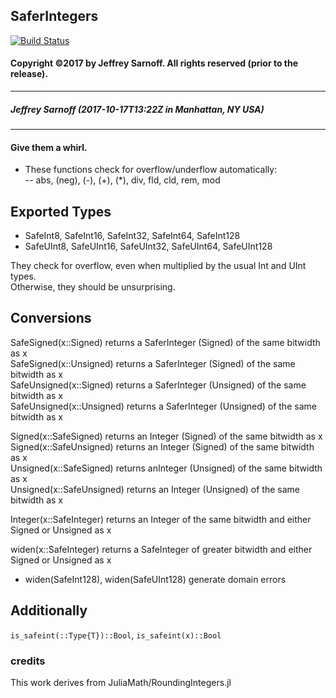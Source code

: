 ## SaferIntegers

[![Build Status](https://travis-ci.org/JeffreySarnoff/SaferIntegers.jl.svg?branch=master)](https://travis-ci.org/JeffreySarnoff/SaferIntegers.jl)

#### Copyright &copy;2017 by Jeffrey Sarnoff.  All rights reserved (prior to the release).
----------


##### Jeffrey Sarnoff (2017-10-17T13:22Z in Manhattan, NY USA)

------------

#### Give them a whirl.

- These functions check for overflow/underflow automatically:    
-- abs, (neg), (-), (+), (*), div, fld, cld, rem, mod 

## Exported Types

- SafeInt8, SafeInt16, SafeInt32, SafeInt64, SafeInt128    
- SafeUInt8, SafeUInt16, SafeUInt32, SafeUInt64, SafeUInt128    

They check for overflow, even when multiplied by the usual Int and UInt types.    
Otherwise, they should be unsurprising.

## Conversions 

SafeSigned(x::Signed) returns a SaferInteger (Signed) of the same bitwidth as x    
SafeSigned(x::Unsigned) returns a SaferInteger (Signed) of the same bitwidth as x    
SafeUnsigned(x::Signed) returns a SaferInteger (Unsigned) of the same bitwidth as x    
SafeUnsigned(x::Unsigned) returns a SaferInteger (Unsigned) of the same bitwidth as x    

Signed(x::SafeSigned) returns an Integer (Signed) of the same bitwidth as x    
Signed(x::SafeUnsigned) returns an Integer (Signed) of the same bitwidth as x    
Unsigned(x::SafeSigned) returns anInteger (Unsigned) of the same bitwidth as x    
Unsigned(x::SafeUnsigned) returns an Integer (Unsigned) of the same bitwidth as x    

Integer(x::SafeInteger) returns an Integer of the same bitwidth and either Signed or Unsigned as x

widen(x::SafeInteger) returns a SafeInteger of greater bitwidth and either Signed or Unsigned as x    
- widen(SafeInt128), widen(SafeUInt128) generate domain errors

## Additionally

`is_safeint(::Type{T})::Bool`, `is_safeint(x)::Bool`

### credits

This work derives from JuliaMath/RoundingIntegers.jl
